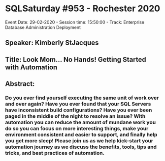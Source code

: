 # SQLSaturday #953 - Rochester 2020
Event Date: 29-02-2020 - Session time: 15:50:00 - Track: Enterprise Database Administration  Deployment
## Speaker: Kimberly StJacques
## Title: Look Mom… No Hands!  Getting Started with Automation
## Abstract:
### Do you ever find yourself executing the same unit of work over and over again?  Have you ever found that your SQL Servers have inconsistent build configurations?  Have you ever been paged in the middle of the night to resolve an issue?  With automation you can reduce the amount of mundane work you do so you can focus on more interesting things, make your environment consistent and easier to support, and finally help you get more sleep!  Please join us as we help kick-start your automation journey as we discuss the benefits, tools, tips and tricks, and best practices of automation.
